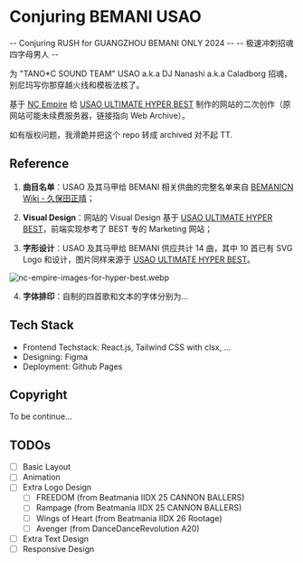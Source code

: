 # Conjuring BEMANI USAO

-- Conjuring RUSH for GUANGZHOU BEMANI ONLY 2024 --
-- 极速冲刺招魂四字母男人 --

为 "TANO*C SOUND TEAM" USAO a.k.a DJ Nanashi a.k.a Caladborg 招魂，别尼玛写你那穿越火线和模板法核了。

基于 [NC Empire](https://ncempire.net/about) 给 [USAO ULTIMATE HYPER BEST](http://web.archive.org/web/20190512154601/http://usao.pro/) 制作的网站的二次创作（原网站可能未续费服务器，链接指向 Web Archive）。

如有版权问题，我滑跪并把这个 repo 转成 archived 对不起 TT.

## Reference

1. **曲目名单**：USAO 及其马甲给 BEMANI 相关供曲的完整名单来自 [BEMANICN Wiki - 久保田正晴](https://wiki.bemani.cc/index.php?title=%E4%B9%85%E4%BF%9D%E7%94%B0%E6%AD%A3%E6%99%B4)；

2. **Visual Design**：网站的 Visual Design 基于 [USAO ULTIMATE HYPER BEST](https://ncempire.net/project/usaoultimatehyperbest)，前端实现参考了 BEST 专的 Marketing 网站；

3. **字形设计**：USAO 及其马甲给 BEMANI 供应共计 14 曲，其中 10 首已有 SVG Logo 和设计，图片同样来源于 [USAO ULTIMATE HYPER BEST](https://ncempire.net/project/usaoultimatehyperbest)。

![nc-empire-images-for-hyper-best.webp](https://storage.googleapis.com/studio-design-asset-files/projects/1pqDj4KdWj/s-1200x727_v-fms_webp_138a9113-adbf-465a-ba8b-1493252b357e_middle.webp)

4. **字体排印**：自制的四首歌和文本的字体分别为...

## Tech Stack

- Frontend Techstack: React.js, Tailwind CSS with clsx, ...
- Designing: Figma
- Deployment: Github Pages

## Copyright

To be continue...

## TODOs

- [ ] Basic Layout
- [ ] Animation
- [ ] Extra Logo Design
  - [ ] FREEDOM (from Beatmania IIDX 25 CANNON BALLERS)
  - [ ] Rampage (from Beatmania IIDX 25 CANNON BALLERS)
  - [ ] Wings of Heart (from Beatmania IIDX 26 Rootage)
  - [ ] Avenger (from DanceDanceRevolution A20)
- [ ] Extra Text Design
- [ ] Responsive Design